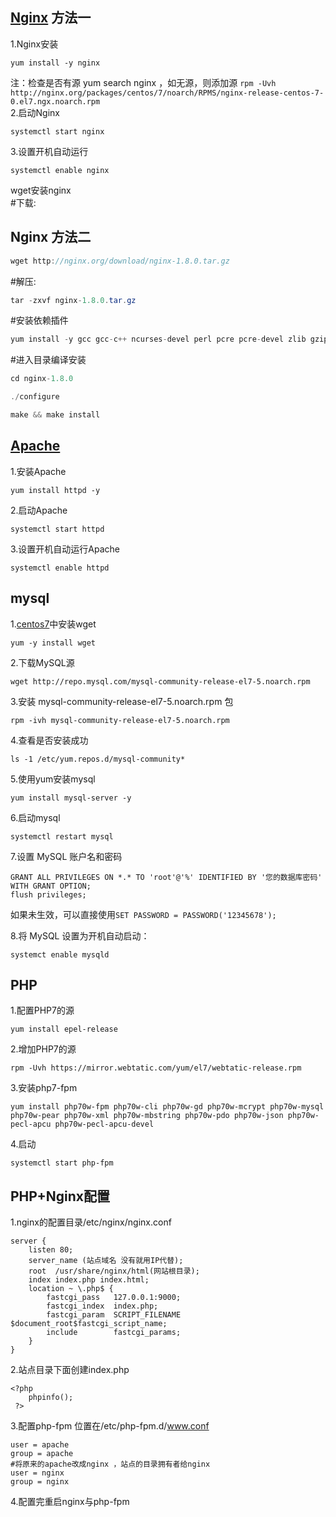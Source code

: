 ## [Nginx](https://so.csdn.net/so/search?q=Nginx&spm=1001.2101.3001.7020) 方法一

1.Nginx安装

```
yum install -y nginx
```

注：检查是否有源 yum search nginx ，如无源，则添加源 `rpm -Uvh http://nginx.org/packages/centos/7/noarch/RPMS/nginx-release-centos-7-0.el7.ngx.noarch.rpm`  
2.启动Nginx

```
systemctl start nginx
```

3.设置开机自动运行

```
systemctl enable nginx
```

wget安装nginx  
#下载:

## Nginx 方法二

```java
wget http://nginx.org/download/nginx-1.8.0.tar.gz
```

#解压:

```java
tar -zxvf nginx-1.8.0.tar.gz
```

#安装依赖插件

```java
yum install -y gcc gcc-c++ ncurses-devel perl pcre pcre-devel zlib gzip zlib-devel
```

#进入目录编译安装

```java
cd nginx-1.8.0

./configure

make && make install
```

## [Apache](https://so.csdn.net/so/search?q=Apache&spm=1001.2101.3001.7020)

1.安装Apache

```
yum install httpd -y
```

2.启动Apache

```
systemctl start httpd
```

3.设置开机自动运行Apache

```
systemctl enable httpd
```

## mysql

1.[centos7](https://so.csdn.net/so/search?q=centos7&spm=1001.2101.3001.7020)中安装wget

```
yum -y install wget
```

2.下载MySQL源

```
wget http://repo.mysql.com/mysql-community-release-el7-5.noarch.rpm 
```

3.安装 mysql-community-release-el7-5.noarch.rpm 包

```
rpm -ivh mysql-community-release-el7-5.noarch.rpm
```

4.查看是否安装成功

```
ls -1 /etc/yum.repos.d/mysql-community*
```

5.使用yum安装mysql

```
yum install mysql-server -y
```

6.启动mysql

```
systemctl restart mysql
```

7.设置 MySQL 账户名和密码

```
GRANT ALL PRIVILEGES ON *.* TO 'root'@'%' IDENTIFIED BY '您的数据库密码' WITH GRANT OPTION;
flush privileges;
```

如果未生效，可以直接使用`SET PASSWORD = PASSWORD('12345678');`

8.将 MySQL 设置为开机自动启动：

```
systemct enable mysqld
```

## PHP

1.配置PHP7的源

```
yum install epel-release
```

2.增加PHP7的源

```
rpm -Uvh https://mirror.webtatic.com/yum/el7/webtatic-release.rpm
```

3.安装php7-fpm

```
yum install php70w-fpm php70w-cli php70w-gd php70w-mcrypt php70w-mysql php70w-pear php70w-xml php70w-mbstring php70w-pdo php70w-json php70w-pecl-apcu php70w-pecl-apcu-devel
```

4.启动

```
systemctl start php-fpm
```

## PHP+Nginx配置

1.nginx的配置目录/etc/nginx/nginx.conf

```
server {
    listen 80;
    server_name (站点域名 没有就用IP代替);
    root  /usr/share/nginx/html(网站根目录);
    index index.php index.html;
    location ~ \.php$ {
        fastcgi_pass   127.0.0.1:9000;
        fastcgi_index  index.php;
        fastcgi_param  SCRIPT_FILENAME  $document_root$fastcgi_script_name;
        include        fastcgi_params;
    }
}
```

2.站点目录下面创建index.php

```
<?php
 	phpinfo(); 
 ?>
```

3.配置php-fpm 位置在/etc/php-fpm.d/www.conf

```
user = apache
group = apache
#将原来的apache改成nginx ，站点的目录拥有者给nginx
user = nginx
group = nginx
```

4.配置完重启nginx与php-fpm